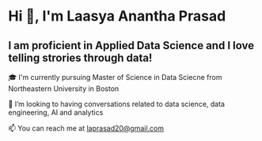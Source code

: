 #  Hi 👋, I'm Laasya Anantha Prasad

## I am proficient in Applied Data Science and I love telling strories through data!

🎓 I'm currently pursuing Master of Science in Data Sciecne from Northeastern University in Boston

🌱 I’m looking to having conversations related to data science, data engineering, AI and analytics

📫 You can reach me at laprasad20@gmail.com

